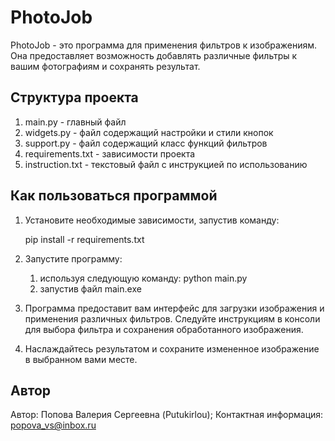 # PhotoJob

PhotoJob - это программа для применения фильтров к изображениям. Она предоставляет возможность добавлять различные фильтры к вашим фотографиям и сохранять результат.

## Структура проекта

1) main.py - главный файл
2) widgets.py - файл содержащий настройки и стили кнопок
3) support.py - файл содержащий класс функций фильтров
4) requirements.txt - зависимости проекта
5) instruction.txt - текстовый файл с инструкцией по использованию


## Как пользоваться программой

1. Установите необходимые зависимости, запустив команду:
   
   pip install -r requirements.txt
   

2. Запустите программу:
   1) используя следующую команду:
      python main.py
   2) запустив файл main.exe
   

4. Программа предоставит вам интерфейс для загрузки изображения и применения различных фильтров. Следуйте инструкциям в консоли для выбора фильтра и сохранения обработанного изображения.

5. Наслаждайтесь результатом и сохраните измененное изображение в выбранном вами месте.

## Автор

Автор: Попова Валерия Сергеевна (Putukirlou); 
Контактная информация: popova_vs@inbox.ru
